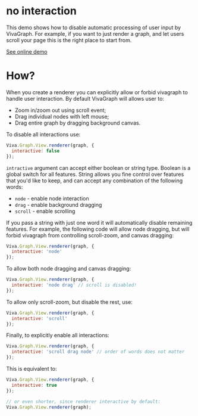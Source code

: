 # no interaction

This demo shows how to disable automatic processing of user input by VivaGraph.
For example, if you want to just render a graph, and let users scroll your page
this is the right place to start from.

[See online demo](http://anvaka.github.io/VivaGraphJS/demos/other/input-override/)

# How?

When you create a renderer you can explicitly allow or forbid vivagraph to handle
user interaction. By default VivaGraph will allows user to:

* Zoom in/zoom out using scroll event;
* Drag individual nodes with left mouse;
* Drag entire graph by dragging background canvas.

To disable all interactions use:

``` js
Viva.Graph.View.renderer(graph, {
  interactive: false
});
```

`intractive` argument can accept either boolean or string type. Boolean is a
global switch for all features. String allows you fine control over features
that you'd like to keep, and can accept any combination of the following words:

* `node` - enable node interaction
* `drag` - enable background dragging
* `scroll` - enable scrolling

If you pass a string with just one word it will automatically disable remaining
features. For example, the following code will allow node dragging, but will
forbid vivagraph from controlling scroll-zoom, and canvas dragging:

``` js
Viva.Graph.View.renderer(graph, {
  interactive: 'node'
});
```

To allow both node dragging and canvas dragging:

``` js
Viva.Graph.View.renderer(graph, {
  interactive: 'node drag' // scroll is disabled!
});
```

To allow only scroll-zoom, but disable the rest, use:

``` js
Viva.Graph.View.renderer(graph, {
  interactive: 'scroll'
});
```

Finally, to explicitly enable all interactions:

``` js
Viva.Graph.View.renderer(graph, {
  interactive: 'scroll drag node' // order of words does not matter
});
```

This is equivalent to:

``` js
Viva.Graph.View.renderer(graph, {
  interactive: true
});

// or even shorter, since renderer interactive by default:
Viva.Graph.View.renderer(graph);
```
